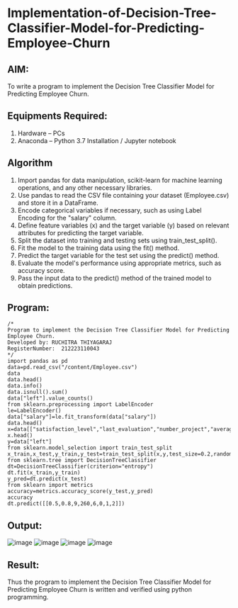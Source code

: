# Implementation-of-Decision-Tree-Classifier-Model-for-Predicting-Employee-Churn

## AIM:
To write a program to implement the Decision Tree Classifier Model for Predicting Employee Churn.

## Equipments Required:
1. Hardware – PCs
2. Anaconda – Python 3.7 Installation / Jupyter notebook

## Algorithm
1. Import pandas for data manipulation, scikit-learn for machine learning operations, and any other necessary libraries.
2. Use pandas to read the CSV file containing your dataset (Employee.csv) and store it in a DataFrame.
3. Encode categorical variables if necessary, such as using Label Encoding for the "salary" column.
4. Define feature variables (x) and the target variable (y) based on relevant attributes for predicting the target variable.
5. Split the dataset into training and testing sets using train_test_split().
6. Fit the model to the training data using the fit() method.
7. Predict the target variable for the test set using the predict() method.
8. Evaluate the model's performance using appropriate metrics, such as accuracy score.
9. Pass the input data to the predict() method of the trained model to obtain predictions.
   
## Program:
~~~
/*
Program to implement the Decision Tree Classifier Model for Predicting Employee Churn.
Developed by: RUCHITRA THIYAGARAJ
RegisterNumber:  212223110043
*/
import pandas as pd
data=pd.read_csv("/content/Employee.csv")
data
data.head()
data.info()
data.isnull().sum()
data["left"].value_counts()
from sklearn.preprocessing import LabelEncoder
le=LabelEncoder()
data["salary"]=le.fit_transform(data["salary"])
data.head()
x=data[["satisfaction_level","last_evaluation","number_project","average_montly_hours","time_spend_company","Work_accident","promotion_last_5years","salary"]]
x.head()
y=data["left"]
from sklearn.model_selection import train_test_split
x_train,x_test,y_train,y_test=train_test_split(x,y,test_size=0.2,random_state=100)
from sklearn.tree import DecisionTreeClassifier
dt=DecisionTreeClassifier(criterion="entropy")
dt.fit(x_train,y_train)
y_pred=dt.predict(x_test)
from sklearn import metrics
accuracy=metrics.accuracy_score(y_test,y_pred)
accuracy
dt.predict([[0.5,0.8,9,260,6,0,1,2]])

~~~

## Output:
![image](https://github.com/RuchitraThiyagaraj/Implementation-of-Decision-Tree-Classifier-Model-for-Predicting-Employee-Churn/assets/154776996/4ea6bdaf-2aaa-4e67-afa6-c0b92fc5f7c8)
![image](https://github.com/RuchitraThiyagaraj/Implementation-of-Decision-Tree-Classifier-Model-for-Predicting-Employee-Churn/assets/154776996/32ce4224-3e8f-4eae-8a81-13b9fff9de46)
![image](https://github.com/RuchitraThiyagaraj/Implementation-of-Decision-Tree-Classifier-Model-for-Predicting-Employee-Churn/assets/154776996/bd6c0943-5b3a-475f-8f5f-94cb35f14dd2)
![image](https://github.com/RuchitraThiyagaraj/Implementation-of-Decision-Tree-Classifier-Model-for-Predicting-Employee-Churn/assets/154776996/8d0ce77c-3eff-49ac-959d-a37dc46488dc)


## Result:
Thus the program to implement the  Decision Tree Classifier Model for Predicting Employee Churn is written and verified using python programming.

